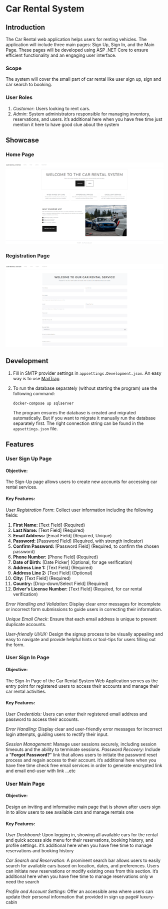 # Car Rental System

## **Introduction**

The Car Rental web application helps users for renting vehicles. The application will include three main pages: Sign Up,
Sign In, and the Main Page. These pages will be developed using ASP .NET Core to ensure efficient functionality and an
engaging user interface.

### **Scope**

The system will cover the small part of car rental like user sign up, sign and car search to booking.

### **User Roles**

1. *Customer*: Users looking to rent cars.
2. *Admin*: System administrators responsible for managing inventory, reservations, and users. it’s additional here when
   you have free time just mention it here to have good clue about the system

## **Showcase**

### **Home Page**

![Home Page](assets/home.png)

### **Registration Page**

![Registration Page](assets/register.png)

## **Development**

1. Fill in SMTP provider settings in `appsettings.Development.json`. An easy way is to
   use [MailTrap](https://mailtrap.io/).

2. To run the database separately (without starting the program) use the following command:
    ```shell
    docker-compose up sqlserver
    ```
   The program ensures the database is created and migrated automatically. But if you want to migrate it manually run
   the database separately first. The right connection string can be found in the `appsettings.json` file.

## **Features**

### **User Sign Up Page**

#### **Objective:**

The Sign-Up page allows users to create new accounts for accessing car rental services.

#### **Key Features:**

*User Registration Form*: Collect user information including the following fields:

1. **First Name:** [Text Field] (Required)
2. **Last Name:** [Text Field] (Required)
3. **Email Address:** [Email Field] (Required, Unique)
4. **Password:** [Password Field] (Required, with strength indicator)
5. **Confirm Password:** [Password Field] (Required, to confirm the chosen password)
6. **Phone Number:** [Phone Field] (Required)
7. **Date of Birth:** [Date Picker] (Optional, for age verification)
8. **Address Line 1:** [Text Field] (Required)
9. **Address Line 2:** [Text Field] (Optional)
10. **City:** [Text Field] (Required)
11. **Country:** [Drop-down/Select Field] (Required)
12. **Driver's License Number:** [Text Field] (Required, for car rental verification)

*Error Handling and Validation*: Display clear error messages for incomplete or incorrect form submissions to guide
users in correcting their information.

*Unique Email Check*: Ensure that each email address is unique to prevent duplicate accounts.

*User-friendly UI/UX:* Design the signup process to be visually appealing and easy to navigate and provide helpful hints
or tool-tips for users filling out the form.

### **User Sign In Page**

#### **Objective:**

The Sign-In Page of the Car Rental System Web Application serves as the entry point for registered users
to access their accounts and manage their car rental activities.

#### **Key Features:**

*User Credentials:* Users can enter their registered email address and password to access their accounts.

*Error Handling:* Display clear and user-friendly error messages for incorrect login attempts, guiding users to rectify
their input.

*Session Management:* Manage user sessions securely, including session timeouts and the ability to terminate sessions.
*Password Recovery:* Include a "**Forgot Password?**" link that allows users to initiate the password reset process and
regain access to their account. it’s additional here when you have free time check free email services in order to
generate encrypted link and email end-user with link …etc

### **User Main Page**

#### **Objective:**

Design an inviting and informative main page that is shown after users sign in to allow users to see
available cars and manage rentals one

#### **Key Features:**

*User Dashboard:* Upon logging in, showing all available cars for the rental and quick access side menu for their
reservations, booking history, and profile settings. it’s additional here when you have free time to manage reservations
and booking history

*Car Search and Reservation:* A prominent search bar allows users to easily search for available cars based on location,
dates, and preferences. Users can initiate new reservations or modify existing ones from this section. it’s additional
here when you have free time to manage reservations only w need the search

*Profile and Account Settings:* Offer an accessible area where users can update their personal information that provided
in sign up page#   l u x u r y - c a b i n 
 
 